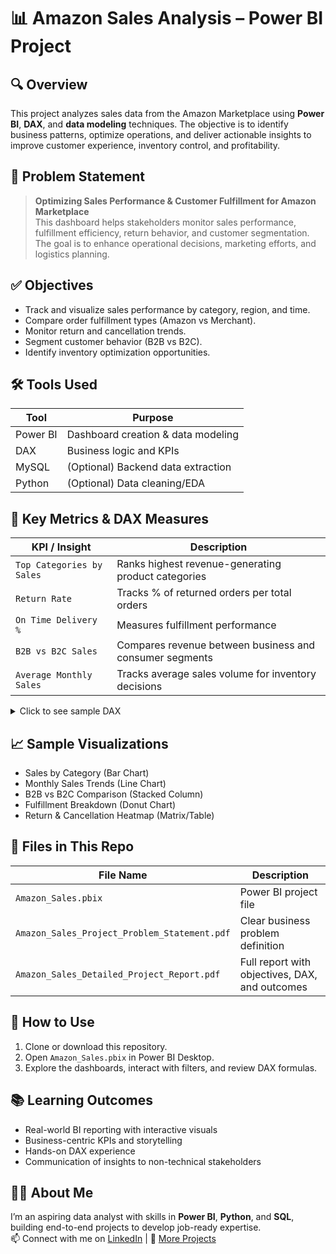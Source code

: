 
# 📊 Amazon Sales Analysis – Power BI Project

## 🔍 Overview
This project analyzes sales data from the Amazon Marketplace using **Power BI**, **DAX**, and **data modeling** techniques. The objective is to identify business patterns, optimize operations, and deliver actionable insights to improve customer experience, inventory control, and profitability.

## 🎯 Problem Statement
> **Optimizing Sales Performance & Customer Fulfillment for Amazon Marketplace**  
> This dashboard helps stakeholders monitor sales performance, fulfillment efficiency, return behavior, and customer segmentation. The goal is to enhance operational decisions, marketing efforts, and logistics planning.

## ✅ Objectives
- Track and visualize sales performance by category, region, and time.
- Compare order fulfillment types (Amazon vs Merchant).
- Monitor return and cancellation trends.
- Segment customer behavior (B2B vs B2C).
- Identify inventory optimization opportunities.

## 🛠️ Tools Used
| Tool          | Purpose                           |
|---------------|-----------------------------------|
| Power BI      | Dashboard creation & data modeling |
| DAX           | Business logic and KPIs           |
| MySQL         | (Optional) Backend data extraction |
| Python        | (Optional) Data cleaning/EDA       |

## 📌 Key Metrics & DAX Measures

| KPI / Insight                     | Description                                               |
|----------------------------------|-----------------------------------------------------------|
| `Top Categories by Sales`        | Ranks highest revenue-generating product categories       |
| `Return Rate`                    | Tracks % of returned orders per total orders              |
| `On Time Delivery %`             | Measures fulfillment performance                          |
| `B2B vs B2C Sales`               | Compares revenue between business and consumer segments   |
| `Average Monthly Sales`          | Tracks average sales volume for inventory decisions       |

<details>
<summary>Click to see sample DAX</summary>

```DAX
Return Rate = 
DIVIDE(
    CALCULATE(COUNTROWS('Sales'), 'Sales'[Status] = "Returned"),
    COUNTROWS('Sales')
)
```
</details>

## 📈 Sample Visualizations
- Sales by Category (Bar Chart)
- Monthly Sales Trends (Line Chart)
- B2B vs B2C Comparison (Stacked Column)
- Fulfillment Breakdown (Donut Chart)
- Return & Cancellation Heatmap (Matrix/Table)

## 📂 Files in This Repo
| File Name                                      | Description                          |
|-----------------------------------------------|--------------------------------------|
| `Amazon_Sales.pbix`                           | Power BI project file                |
| `Amazon_Sales_Project_Problem_Statement.pdf`  | Clear business problem definition    |
| `Amazon_Sales_Detailed_Project_Report.pdf`    | Full report with objectives, DAX, and outcomes |

## 🚀 How to Use
1. Clone or download this repository.
2. Open `Amazon_Sales.pbix` in Power BI Desktop.
3. Explore the dashboards, interact with filters, and review DAX formulas.

## 📚 Learning Outcomes
- Real-world BI reporting with interactive visuals
- Business-centric KPIs and storytelling
- Hands-on DAX experience
- Communication of insights to non-technical stakeholders

## 🙋‍♂️ About Me
I’m an aspiring data analyst with skills in **Power BI**, **Python**, and **SQL**, building end-to-end projects to develop job-ready expertise.  
📫 Connect with me on [LinkedIn](https://www.linkedin.com/) | 📁 [More Projects](#)
